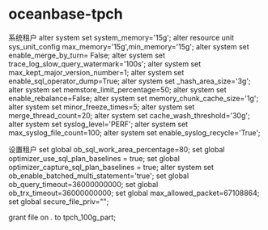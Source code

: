 # oceanbase-tpch

系统租户
alter system set system_memory='15g';
alter resource unit sys_unit_config max_memory='15g',min_memory='15g';
alter system set enable_merge_by_turn= False;
alter system set trace_log_slow_query_watermark='100s';
alter system set max_kept_major_version_number=1;
alter system set enable_sql_operator_dump=True;
alter system set _hash_area_size='3g';
alter system set memstore_limit_percentage=50;
alter system set enable_rebalance=False;
alter system set memory_chunk_cache_size='1g';
alter system set minor_freeze_times=5;
alter system set merge_thread_count=20;
alter system set cache_wash_threshold='30g';
alter system set syslog_level='PERF';
alter system set max_syslog_file_count=100;
alter system set enable_syslog_recycle='True';


设置租户
set global ob_sql_work_area_percentage=80;
set global optimizer_use_sql_plan_baselines = true;
set global optimizer_capture_sql_plan_baselines = true;
alter system set ob_enable_batched_multi_statement='true';
set global ob_query_timeout=36000000000;
set global ob_trx_timeout=36000000000;
set global max_allowed_packet=67108864;
set global secure_file_priv="";


                                          
grant file on *.* to tpch_100g_part;
